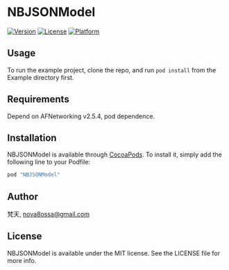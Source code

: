 # NBJSONModel

[![Version](https://img.shields.io/cocoapods/v/NBJSONModel.svg?style=flat)](http://cocoapods.org/pods/NBJSONModel)
[![License](https://img.shields.io/cocoapods/l/NBJSONModel.svg?style=flat)](http://cocoapods.org/pods/NBJSONModel)
[![Platform](https://img.shields.io/cocoapods/p/NBJSONModel.svg?style=flat)](http://cocoapods.org/pods/NBJSONModel)

## Usage

To run the example project, clone the repo, and run `pod install` from the Example directory first.

## Requirements
Depend on AFNetworking v2.5.4, pod dependence.

## Installation

NBJSONModel is available through [CocoaPods](http://cocoapods.org). To install
it, simply add the following line to your Podfile:

```ruby
pod "NBJSONModel"
```

## Author

梵天, nova8ossa@gmail.com

## License

NBJSONModel is available under the MIT license. See the LICENSE file for more info.
